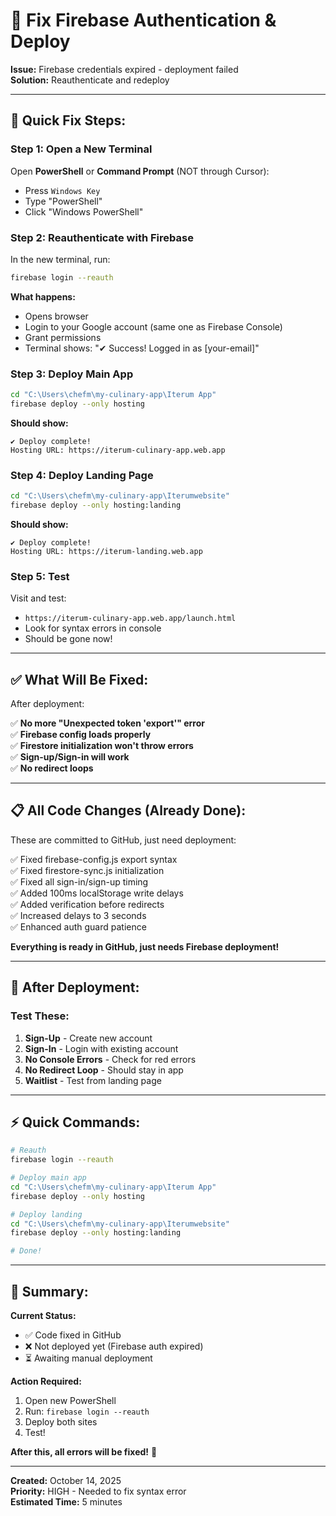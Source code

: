 # 🔧 Fix Firebase Authentication & Deploy

**Issue:** Firebase credentials expired - deployment failed  
**Solution:** Reauthenticate and redeploy

---

## 🚨 **Quick Fix Steps:**

### **Step 1: Open a New Terminal**

Open **PowerShell** or **Command Prompt** (NOT through Cursor):

- Press `Windows Key`
- Type "PowerShell"
- Click "Windows PowerShell"

### **Step 2: Reauthenticate with Firebase**

In the new terminal, run:

```bash
firebase login --reauth
```

**What happens:**
- Opens browser
- Login to your Google account (same one as Firebase Console)
- Grant permissions
- Terminal shows: "✔ Success! Logged in as [your-email]"

### **Step 3: Deploy Main App**

```bash
cd "C:\Users\chefm\my-culinary-app\Iterum App"
firebase deploy --only hosting
```

**Should show:**
```
✔ Deploy complete!
Hosting URL: https://iterum-culinary-app.web.app
```

### **Step 4: Deploy Landing Page**

```bash
cd "C:\Users\chefm\my-culinary-app\Iterumwebsite"
firebase deploy --only hosting:landing
```

**Should show:**
```
✔ Deploy complete!
Hosting URL: https://iterum-landing.web.app
```

### **Step 5: Test**

Visit and test:
- `https://iterum-culinary-app.web.app/launch.html`
- Look for syntax errors in console
- Should be gone now!

---

## ✅ **What Will Be Fixed:**

After deployment:

✅ **No more "Unexpected token 'export'" error**  
✅ **Firebase config loads properly**  
✅ **Firestore initialization won't throw errors**  
✅ **Sign-up/Sign-in will work**  
✅ **No redirect loops**  

---

## 📋 **All Code Changes (Already Done):**

These are committed to GitHub, just need deployment:

✅ Fixed firebase-config.js export syntax  
✅ Fixed firestore-sync.js initialization  
✅ Fixed all sign-in/sign-up timing  
✅ Added 100ms localStorage write delays  
✅ Added verification before redirects  
✅ Increased delays to 3 seconds  
✅ Enhanced auth guard patience  

**Everything is ready in GitHub, just needs Firebase deployment!**

---

## 🎯 **After Deployment:**

### **Test These:**

1. **Sign-Up** - Create new account
2. **Sign-In** - Login with existing account
3. **No Console Errors** - Check for red errors
4. **No Redirect Loop** - Should stay in app
5. **Waitlist** - Test from landing page

---

## ⚡ **Quick Commands:**

```bash
# Reauth
firebase login --reauth

# Deploy main app
cd "C:\Users\chefm\my-culinary-app\Iterum App"
firebase deploy --only hosting

# Deploy landing
cd "C:\Users\chefm\my-culinary-app\Iterumwebsite"  
firebase deploy --only hosting:landing

# Done!
```

---

## 🎉 **Summary:**

**Current Status:**
- ✅ Code fixed in GitHub
- ❌ Not deployed yet (Firebase auth expired)
- ⏳ Awaiting manual deployment

**Action Required:**
1. Open new PowerShell
2. Run: `firebase login --reauth`
3. Deploy both sites
4. Test!

**After this, all errors will be fixed!** 🚀

---

**Created:** October 14, 2025  
**Priority:** HIGH - Needed to fix syntax error  
**Estimated Time:** 5 minutes

